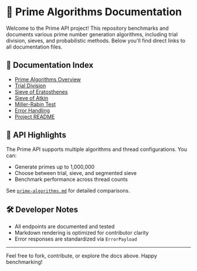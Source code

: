 # 🧠 Prime Algorithms Documentation

Welcome to the Prime API project! This repository benchmarks and documents various prime number generation algorithms, including trial division, sieves, and probabilistic methods. Below you'll find direct links to all documentation files.

## 📄 Documentation Index

- [Prime Algorithms Overview](src/main/resources/docs/prime-algorithms.md)
- [Trial Division](src/main/resources/docs/trial.md)
- [Sieve of Eratosthenes](src/main/resources/docs/sieve.md)
- [Sieve of Atkin](src/main/resources/docs/atkin.md)
- [Miller-Rabin Test](src/main/resources/docs/miller.md)
- [Error Handling](src/main/resources/docs/error-handling.md)
- [Project README](src/main/resources/docs/README.md)

## 🚀 API Highlights

The Prime API supports multiple algorithms and thread configurations. You can:
- Generate primes up to 1,000,000
- Choose between trial, sieve, and segmented sieve
- Benchmark performance across thread counts

See [`prime-algorithms.md`](src/main/resources/docs/prime-algorithms.md) for detailed comparisons.

## 🛠️ Developer Notes

- All endpoints are documented and tested
- Markdown rendering is optimized for contributor clarity
- Error responses are standardized via `ErrorPayload`

---

Feel free to fork, contribute, or explore the docs above. Happy benchmarking!